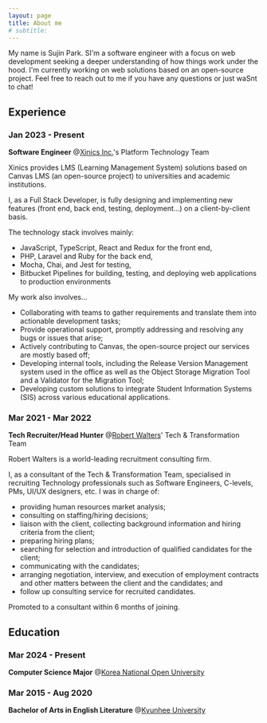 ```yaml
---
layout: page
title: About me
# subtitle: 
---
```


My name is Sujin Park. 
SI'm a software engineer with a focus on web development seeking a deeper understanding of how things work under the hood.
I'm currently working on web solutions based on an open-source project.
Feel free to reach out to me if you have any questions or just waSnt to chat!

## Experience

### Jan 2023 - Present
**Software Engineer** @[Xinics Inc.](https://www.xinics.com/)'s Platform Technology Team

Xinics provides LMS (Learning Management System) solutions based on Canvas LMS (an open-source project) to universities and academic institutions.

I, as a Full Stack Developer, is fully designing and implementing new features (front end, back end, testing, deployment...) on a client-by-client basis.

The technology stack involves mainly:
* JavaScript, TypeScript, React and Redux for the front end,
* PHP, Laravel and Ruby for the back end,
* Mocha, Chai, and Jest for testing,
* Bitbucket Pipelines for building, testing, and deploying web applications to production environments

My work also involves...
* Collaborating with teams to gather requirements and translate them into actionable development tasks;
* Provide operational support, promptly addressing and resolving any bugs or issues that arise;
* Actively contributing to Canvas, the open-source project our services are mostly based off;
* Developing internal tools, including the Release Version Management system used in the office as well as the Object Storage Migration Tool and a Validator for the Migration Tool;
* Developing custom solutions to integrate Student Information Systems (SIS) across various educational applications.

### Mar 2021 - Mar 2022
**Tech Recruiter/Head Hunter** @[Robert Walters](https://www.robertwalters.com/)' Tech & Transformation Team

Robert Walters is a world-leading recruitment consulting firm.

I, as a consultant of the Tech & Transformation Team, specialised in recruiting Technology professionals such as Software Engineers, C-levels, PMs, UI/UX designers, etc. I was in charge of:

* providing human resources market analysis;
* consulting on staffing/hiring decisions;
* liaison with the client, collecting background information and hiring criteria from the client;
* preparing hiring plans;
* searching for selection and introduction of qualified candidates for the client;
* communicating with the candidates;
* arranging negotiation, interview, and execution of employment contracts and other matters between the client and the candidates; and
* follow up consulting service for recruited candidates.

Promoted to a consultant within 6 months of joining.

## Education
### Mar 2024 - Present
**Computer Science Major** @[Korea National Open University](https://www.knou.ac.kr/)
### Mar 2015 - Aug 2020
**Bachelor of Arts in English Literature** @[Kyunhee University](https://www.khu.ac.kr/)